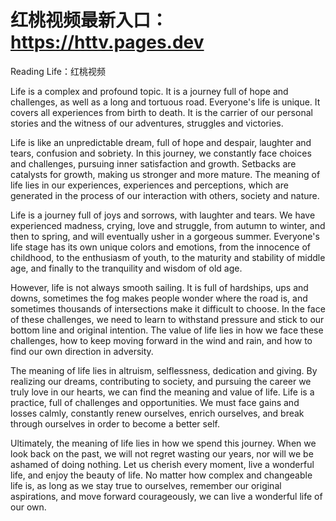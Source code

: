 # 红桃视频最新入口：https://httv.pages.dev

Reading Life：红桃视频

Life is a complex and profound topic. It is a journey full of hope and challenges, as well as a long and tortuous road. Everyone's life is unique. It covers all experiences from birth to death. It is the carrier of our personal stories and the witness of our adventures, struggles and victories.

Life is like an unpredictable dream, full of hope and despair, laughter and tears, confusion and sobriety. In this journey, we constantly face choices and challenges, pursuing inner satisfaction and growth. Setbacks are catalysts for growth, making us stronger and more mature. The meaning of life lies in our experiences, experiences and perceptions, which are generated in the process of our interaction with others, society and nature.

Life is a journey full of joys and sorrows, with laughter and tears. We have experienced madness, crying, love and struggle, from autumn to winter, and then to spring, and will eventually usher in a gorgeous summer. Everyone's life stage has its own unique colors and emotions, from the innocence of childhood, to the enthusiasm of youth, to the maturity and stability of middle age, and finally to the tranquility and wisdom of old age.

However, life is not always smooth sailing. It is full of hardships, ups and downs, sometimes the fog makes people wonder where the road is, and sometimes thousands of intersections make it difficult to choose. In the face of these challenges, we need to learn to withstand pressure and stick to our bottom line and original intention. The value of life lies in how we face these challenges, how to keep moving forward in the wind and rain, and how to find our own direction in adversity.

The meaning of life lies in altruism, selflessness, dedication and giving. By realizing our dreams, contributing to society, and pursuing the career we truly love in our hearts, we can find the meaning and value of life. Life is a practice, full of challenges and opportunities. We must face gains and losses calmly, constantly renew ourselves, enrich ourselves, and break through ourselves in order to become a better self.

Ultimately, the meaning of life lies in how we spend this journey. When we look back on the past, we will not regret wasting our years, nor will we be ashamed of doing nothing. Let us cherish every moment, live a wonderful life, and enjoy the beauty of life. No matter how complex and changeable life is, as long as we stay true to ourselves, remember our original aspirations, and move forward courageously, we can live a wonderful life of our own.
